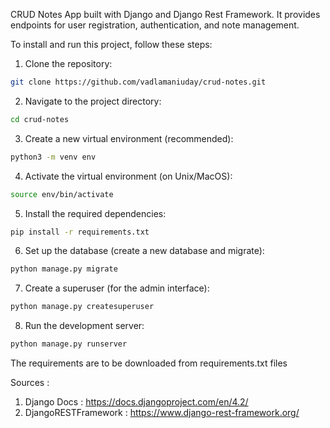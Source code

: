 CRUD Notes App built with Django and Django Rest Framework. It provides endpoints for user registration, authentication, and note management. 

To install and run this project, follow these steps:

1. Clone the repository:

```bash
git clone https://github.com/vadlamaniuday/crud-notes.git
```

2. Navigate to the project directory:

```bash
cd crud-notes
```

3. Create a new virtual environment (recommended):

```bash
python3 -m venv env
```

4. Activate the virtual environment (on Unix/MacOS):

```bash
source env/bin/activate
```

5. Install the required dependencies:

```bash
pip install -r requirements.txt
```

6. Set up the database (create a new database and migrate):

```bash
python manage.py migrate
```

7. Create a superuser (for the admin interface):

```bash
python manage.py createsuperuser
```

8. Run the development server:

```bash
python manage.py runserver
```

The requirements are to be downloaded from requirements.txt files


Sources : 
1. Django Docs : https://docs.djangoproject.com/en/4.2/
2. DjangoRESTFramework : https://www.django-rest-framework.org/
